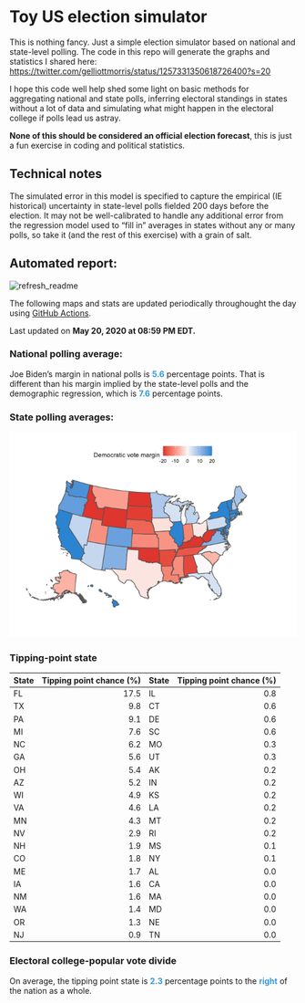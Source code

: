 Toy US election simulator
================

This is nothing fancy. Just a simple election simulator based on
national and state-level polling. The code in this repo will generate
the graphs and statistics I shared here:
<https://twitter.com/gelliottmorris/status/1257331350618726400?s=20>

I hope this code well help shed some light on basic methods for
aggregating national and state polls, inferring electoral standings in
states without a lot of data and simulating what might happen in the
electoral college if polls lead us astray.

**None of this should be considered an official election forecast**,
this is just a fun exercise in coding and political statistics.

## Technical notes

The simulated error in this model is specified to capture the empirical
(IE historical) uncertainty in state-level polls fielded 200 days before
the election. It may not be well-calibrated to handle any additional
error from the regression model used to “fill in” averages in states
without any or many polls, so take it (and the rest of this exercise)
with a grain of salt.

## Automated report:

![refresh\_readme](https://github.com/elliottmorris/toy-us-election-simulator/workflows/refresh_readme/badge.svg)

The following maps and stats are updated periodically throughought the
day using [GitHub Actions](https://github.com/features/actions).

Last updated on **May 20, 2020 at 08:59 PM EDT.**

### National polling average:

Joe Biden’s margin in national polls is
**<span style="color: #3498DB;">5.6</span>** percentage points. That is
different than his margin implied by the state-level polls and the
demographic regression, which is
**<span style="color: #3498DB;">7.6</span>** percentage points.

### State polling averages:

![](README_files/figure-gfm/unnamed-chunk-2-1.png)<!-- -->

### Tipping-point state

| State | Tipping point chance (%) | State | Tipping point chance (%) |
| :---- | -----------------------: | :---- | -----------------------: |
| FL    |                     17.5 | IL    |                      0.8 |
| TX    |                      9.8 | CT    |                      0.6 |
| PA    |                      9.1 | DE    |                      0.6 |
| MI    |                      7.6 | SC    |                      0.6 |
| NC    |                      6.2 | MO    |                      0.3 |
| GA    |                      5.6 | UT    |                      0.3 |
| OH    |                      5.4 | AK    |                      0.2 |
| AZ    |                      5.2 | IN    |                      0.2 |
| WI    |                      4.9 | KS    |                      0.2 |
| VA    |                      4.6 | LA    |                      0.2 |
| MN    |                      4.3 | MT    |                      0.2 |
| NV    |                      2.9 | RI    |                      0.2 |
| NH    |                      1.9 | MS    |                      0.1 |
| CO    |                      1.8 | NY    |                      0.1 |
| ME    |                      1.7 | AL    |                      0.0 |
| IA    |                      1.6 | CA    |                      0.0 |
| NM    |                      1.6 | MA    |                      0.0 |
| WA    |                      1.4 | MD    |                      0.0 |
| OR    |                      1.3 | NE    |                      0.0 |
| NJ    |                      0.9 | TN    |                      0.0 |

### Electoral college-popular vote divide

On average, the tipping point state is
**<span style="color: #3498DB;">2.3</span>** percentage points to the
**<span style="color: #3498DB;">right</span>** of the nation as a whole.
